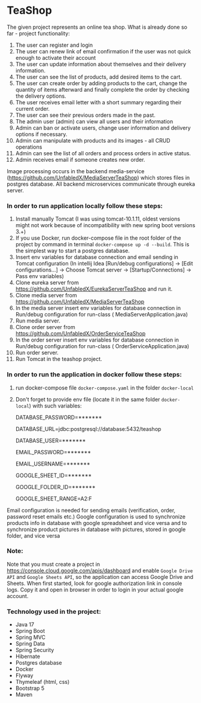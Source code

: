 # TeaShop

The given project represents an online tea shop.
What is already done so far - project functionality:
1. The user can register and login
2. The user can renew link of email confirmation if the user was not quick enough to activate their account
3. The user can update information about themselves and their delivery information.
4. The user can see the list of products, add desired items to the cart.
5. The user can create order by adding products to the cart, change the quantity of items afterward and 
finally complete the order by checking the delivery options.
6. The user receives email letter with a short summary regarding their current order.
7. The user can see their previous orders made in the past.
8. The admin user (admin) can view all users and their information
9. Admin can ban or activate users, change user information and delivery options if necessary.
10. Admin can manipulate with products and its images - all CRUD operations
11. Admin can see the list of all orders and process orders in active status.
12. Admin receives email if someone creates new order.

Image processing occurs in the backend media-service
(https://github.com/UnfabledX/MediaServerTeaShop) which stores files in postgres database.
All backend microservices communicate through eureka server.

### In order to run application locally follow these steps:
1. Install manually Tomcat (I was using tomcat-10.1.11, oldest versions might not work because of incompatibility with
   new spring boot versions 3.+)
2. If you use Docker, run docker-compose file in the root folder of the project by command in
   terminal `docker-compose up -d --build`. This is the simplest way to start a postgres database.
3. Insert env variables for database connection and email sending in Tomcat configuration (In intellij
   Idea [Run/debug configurations] -> [Edit configurations...] -> Choose Tomcat server -> [Startup/Connections] -> Pass
   env variables)
4. Clone eureka server from https://github.com/UnfabledX/EurekaServerTeaShop and run it.
5. Clone media server from https://github.com/UnfabledX/MediaServerTeaShop
6. In the media server insert env variables for database connection in Run/debug configuration for run-class (
   MediaServerApplication.java)
7. Run media server.
8. Clone order server from https://github.com/UnfabledX/OrderServiceTeaShop
9. In the order server insert env variables for database connection in Run/debug configuration for run-class (
   OrderServiceApplication.java)
10. Run order server.
11. Run Tomcat in the teashop project.

### In order to run the application in docker follow these steps:
1. run docker-compose file `docker-compose.yaml` in the folder `docker-local`
2. Don't forget to provide env file (locate it in the same folder `docker-local`) with such variables: 

   DATABASE_PASSWORD=*******

   DATABASE_URL=jdbc:postgresql://database:5432/teashop

   DATABASE_USER=*******

   EMAIL_PASSWORD=*******

   EMAIL_USERNAME=*******

   GOOGLE_SHEET_ID=*******

   GOOGLE_FOLDER_ID=*******

   GOOGLE_SHEET_RANGE=A2:F

Email configuration is needed for sending emails (verification, order, password reset emails etc.)
Google configuration is used to synchronize products info in database with google spreadsheet and vice versa
and to synchronize product pictures in database with pictures, stored in google folder, and vice versa

### Note: 
Note that you must create a project in https://console.cloud.google.com/apis/dashboard
and enable `Google Drive API` and `Google Sheets API`, so the application can access Google Drive and Sheets.
When first started, look for google authorization link in console logs. Copy it and open in browser in order
to login in your actual google account. 

### Technology used in the project:

- Java 17
- Spring Boot
- Spring MVC
- Spring Data
- Spring Security
- Hibernate
- Postgres database
- Docker
- Flyway
- Thymeleaf (html, css)
- Bootstrap 5
- Maven
